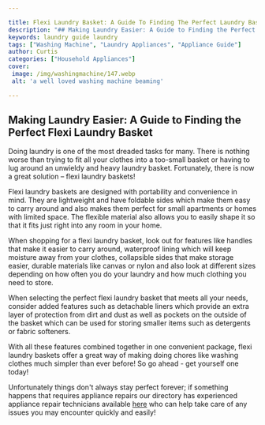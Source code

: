 ```yaml
---

title: Flexi Laundry Basket: A Guide To Finding The Perfect Laundry Basket
description: "## Making Laundry Easier: A Guide to Finding the Perfect Flexi Laundry Basket...you wont regret reading on"
keywords: laundry guide laundry
tags: ["Washing Machine", "Laundry Appliances", "Appliance Guide"]
author: Curtis
categories: ["Household Appliances"]
cover: 
 image: /img/washingmachine/147.webp
 alt: 'a well loved washing machine beaming'

---
```


## Making Laundry Easier: A Guide to Finding the Perfect Flexi Laundry Basket 

Doing laundry is one of the most dreaded tasks for many. There is nothing worse than trying to fit all your clothes into a too-small basket or having to lug around an unwieldy and heavy laundry basket. Fortunately, there is now a great solution – flexi laundry baskets! 

Flexi laundry baskets are designed with portability and convenience in mind. They are lightweight and have foldable sides which make them easy to carry around and also makes them perfect for small apartments or homes with limited space. The flexible material also allows you to easily shape it so that it fits just right into any room in your home. 

When shopping for a flexi laundry basket, look out for features like handles that make it easier to carry around, waterproof lining which will keep moisture away from your clothes, collapsible sides that make storage easier, durable materials like canvas or nylon and also look at different sizes depending on how often you do your laundry and how much clothing you need to store. 

 When selecting the perfect flexi laundry basket that meets all your needs, consider added features such as detachable liners which provide an extra layer of protection from dirt and dust as well as pockets on the outside of the basket which can be used for storing smaller items such as detergents or fabric softeners. 

 With all these features combined together in one convenient package, flexi laundry baskets offer a great way of making doing chores like washing clothes much simpler than ever before! So go ahead - get yourself one today! 

Unfortunately things don't always stay perfect forever; if something happens that requires appliance repairs our directory has experienced appliance repair technicians available [here](./pages/appliance-repair-technicians) who can help take care of any issues you may encounter quickly and easily!
